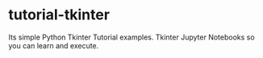 # tutorial-tkinter
Its simple Python Tkinter Tutorial examples. Tkinter Jupyter Notebooks so you can learn and execute. 
